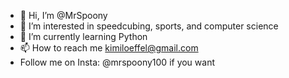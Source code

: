 - 👋 Hi, I’m @MrSpoony
- 👀 I’m interested in speedcubing, sports, and computer science
- 🌱 I’m currently learning Python
- 📫 How to reach me kimiloeffel@gmail.com
- Follow me on Insta: @mrspoony100 if you want

<!---
MrSpoony/MrSpoony is a ✨ special ✨ repository because its `README.md` (this file) appears on your GitHub profile.
You can click the Preview link to take a look at your changes.
--->
